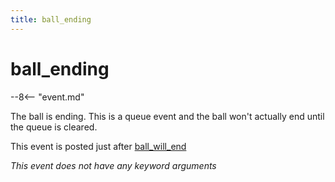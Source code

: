 ```yaml
---
title: ball_ending
---
```


# ball_ending


--8<-- "event.md"

The ball is ending. This is a queue event and the ball won't actually
end until the queue is cleared.

This event is posted just after [ball_will_end](ball_will_end.md)

*This event does not have any keyword arguments*
